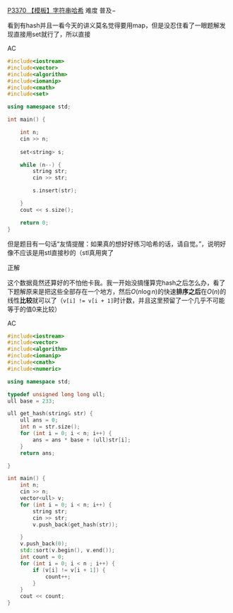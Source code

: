 [P3370 【模板】字符串哈希](https://www.luogu.com.cn/problem/P3370)
难度
普及−

看到有hash并且一看今天的讲义莫名觉得要用map，但是没忍住看了一眼题解发现直接用set就行了，所以直接

AC
```c++
#include<iostream>
#include<vector>
#include<algorithm>
#include<iomanip>
#include<cmath>
#include<set>

using namespace std;

int main() {

    int n;
    cin >> n;
    
    set<string> s;

    while (n--) {
        string str;
        cin >> str;

        s.insert(str);

    }
    cout << s.size();

    return 0;
}
```

但是题目有一句话“友情提醒：如果真的想好好练习哈希的话，请自觉。”，说明好像不应该是用stl直接秒的（stl真用爽了

正解

这个数据竟然还算好的不怕他卡我。我一开始没搞懂算完hash之后怎么办，看了下题解原来是把这些全部存在一个地方，然后$O(n\log n )$的快速**排序之后**在$O(n)$的线性**比较**就可以了（`v[i] != v[i + 1]`时计数，并且这里预留了一个几乎不可能等于的值0来比较）

AC
```c++
#include<iostream>
#include<vector>
#include<algorithm>
#include<iomanip>
#include<cmath>
#include<numeric>

using namespace std;

typedef unsigned long long ull;
ull base = 233;

ull get_hash(string& str) {
	ull ans = 0;
	int n = str.size();
	for (int i = 0; i < n; i++) {
		ans = ans * base + (ull)str[i];
	}
	return ans;

}

int main() {
	int n;
	cin >> n;
	vector<ull> v;
	for (int i = 0; i < n; i++) {
		string str;
		cin >> str;
		v.push_back(get_hash(str));

	}
	v.push_back(0);
	std::sort(v.begin(), v.end());
	int count = 0;
	for (int i = 0; i < n ; i++) {
		if (v[i] != v[i + 1]) {
			count++;
		}
	}
	cout << count;
}
```
